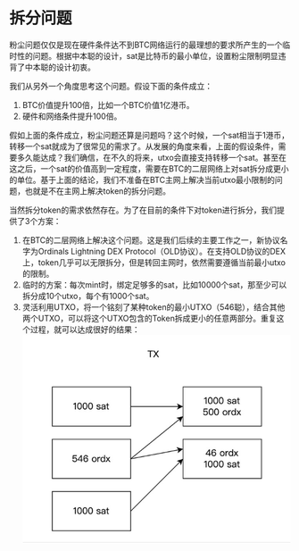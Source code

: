 拆分问题
====

粉尘问题仅仅是现在硬件条件达不到BTC网络运行的最理想的要求所产生的一个临时性的问题。根据中本聪的设计，sat是比特币的最小单位，设置粉尘限制明显违背了中本聪的设计初衷。  

我们从另外一个角度思考这个问题。假设下面的条件成立：
1. BTC价值提升100倍，比如一个BTC价值1亿港币。
2. 硬件和网络条件提升100倍。

假如上面的条件成立，粉尘问题还算是问题吗？这个时候，一个sat相当于1港币，转移一个sat就成为了很常见的需求了。从发展的角度来看，上面的假设条件，需要多久能达成？我们确信，在不久的将来，utxo会直接支持转移一个sat。甚至在这之后，一个sat的价值高到一定程度，需要在BTC的二层网络上对sat拆分成更小的单位。基于上面的结论，我们不准备在BTC主网上解决当前utxo最小限制的问题，也就是不在主网上解决token的拆分问题。  

当然拆分token的需求依然存在。为了在目前的条件下对token进行拆分，我们提供了3个方案：
1. 在BTC的二层网络上解决这个问题。这是我们后续的主要工作之一，新协议名字为Ordinals Lightning DEX Protocol（OLD协议）。在支持OLD协议的DEX上，token几乎可以无限拆分，但是转回主网时，依然需要遵循当前最小utxo的限制。
2. 临时的方案：每次mint时，绑定足够多的sat，比如10000个sat，那至少可以拆分成10个utxo，每个有1000个sat。
3. 灵活利用UTXO，将一个铭刻了某种token的最小UTXO（546聪），结合其他两个UTXO，可以将这个UTXO包含的Token拆成更小的任意两部分。重复这个过程，就可以达成很好的结果：  
![拆分](substract.jpg)
